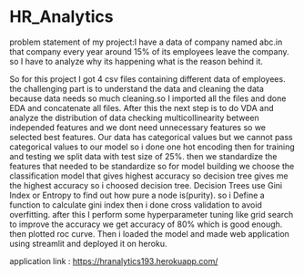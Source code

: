 # HR_Analytics

problem statement of my project:I have a data of company named abc.in that company every year around 15% of its employees leave the company.
so I have to analyze why its happening what is the reason behind it.

So for this project I got 4 csv files containing different data of employees.
the challenging part is to understand the data and cleaning the data because data needs so much cleaning.so I imported all the files and done EDA and concatenate all files.
After this the next step is to do VDA and analyze the distribution of data checking multicollinearity between independed features and we dont need unnecessary features so we selected best features.
Our data has categorical values but we cannot pass categorical values to our model so i done one hot encoding then for training and testing we split data with test size of 25%.
then we standardize the features that needed to be standardize so for model building we choose the classification model that gives highest accuracy so decision tree gives me the highest accuracy so i choosed decision tree.
Decision Trees use Gini Index or Entropy to find out how pure a node is(purity). so i Define a function to calculate gini index then i done cross validation to avoid overfitting.
after this I perform some hyperparameter tuning like grid search to improve the accuracy we get accuracy of 80% which is good enough. then plotted roc curve.
Then i loaded the model and made web application using streamlit and deployed it on heroku.

application link : https://hranalytics193.herokuapp.com/

